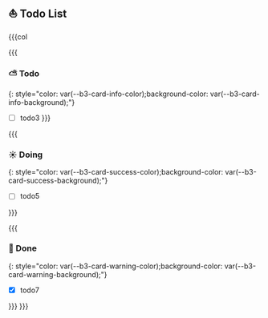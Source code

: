 
## ⛵️ Todo List

{{{col

{{{

### ⛅️ Todo
{: style="color: var(--b3-card-info-color);background-color: var(--b3-card-info-background);"}
- [ ] todo3
}}}

{{{
### ☀️ Doing
{: style="color: var(--b3-card-success-color);background-color: var(--b3-card-success-background);"}
- [ ] todo5

}}}

{{{
### 🍔 Done 
{: style="color: var(--b3-card-warning-color);background-color: var(--b3-card-warning-background);"}
- [x] todo7

}}}
}}}
